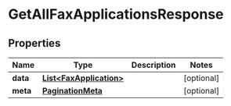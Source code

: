 

# GetAllFaxApplicationsResponse


## Properties

| Name | Type | Description | Notes |
|------------ | ------------- | ------------- | -------------|
|**data** | [**List&lt;FaxApplication&gt;**](FaxApplication.md) |  |  [optional] |
|**meta** | [**PaginationMeta**](PaginationMeta.md) |  |  [optional] |



